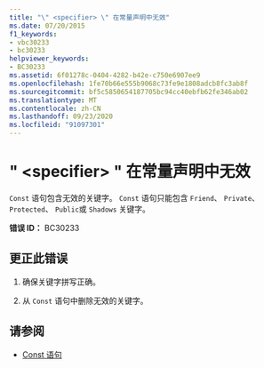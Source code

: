 ```yaml
---
title: "\" <specifier> \" 在常量声明中无效"
ms.date: 07/20/2015
f1_keywords:
- vbc30233
- bc30233
helpviewer_keywords:
- BC30233
ms.assetid: 6f01278c-0404-4282-b42e-c750e6907ee9
ms.openlocfilehash: 1fe70b66e555b9068c73fe9e1808adcb8fc3ab8f
ms.sourcegitcommit: bf5c5850654187705bc94cc40ebfb62fe346ab02
ms.translationtype: MT
ms.contentlocale: zh-CN
ms.lasthandoff: 09/23/2020
ms.locfileid: "91097301"
---
```

# <a name="specifier-is-not-valid-on-a-constant-declaration"></a>" \<specifier> " 在常量声明中无效

`Const` 语句包含无效的关键字。 `Const` 语句只能包含 `Friend`、 `Private`、 `Protected`、 `Public`或 `Shadows` 关键字。  
  
 **错误 ID：** BC30233  
  
## <a name="to-correct-this-error"></a>更正此错误  
  
1. 确保关键字拼写正确。  
  
2. 从 `Const` 语句中删除无效的关键字。  
  
## <a name="see-also"></a>请参阅

- [Const 语句](../language-reference/statements/const-statement.md)
